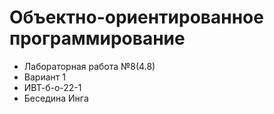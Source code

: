 # Объектно-ориентированное программирование

- Лабораторная работа №8(4.8)
- Вариант 1
- ИВТ-б-о-22-1
- Беседина Инга